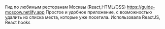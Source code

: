 Гид по любимым ресторанам Москвы  (React,HTML/CSS)
https://guide-moscow.netlify.app
Простое и удобное приложение, с возможностью удалить из списка места, которые уже посетила.
Использовала ReactJS, React hooks


